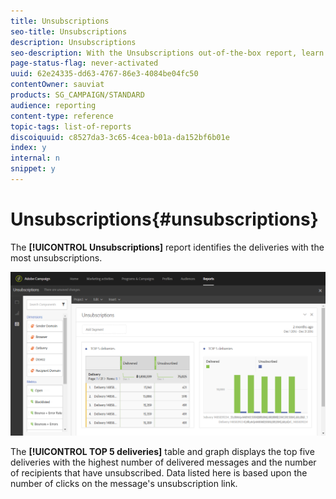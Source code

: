 ```yaml
---
title: Unsubscriptions
seo-title: Unsubscriptions
description: Unsubscriptions
seo-description: With the Unsubscriptions out-of-the-box report, learn how many times customers unsubscribed to your deliveries.
page-status-flag: never-activated
uuid: 62e24335-dd63-4767-86e3-4084be04fc50
contentOwner: sauviat
products: SG_CAMPAIGN/STANDARD
audience: reporting
content-type: reference
topic-tags: list-of-reports
discoiquuid: c8527da3-3c65-4cea-b01a-da152bf6b01e
index: y
internal: n
snippet: y
---
```


# Unsubscriptions{#unsubscriptions}

The **[!UICONTROL Unsubscriptions]** report identifies the deliveries with the most unsubscriptions.

![](assets/delivery_reports_unsub.png)

The **[!UICONTROL TOP 5 deliveries]** table and graph displays the top five deliveries with the highest number of delivered messages and the number of recipients that have unsubscribed. Data listed here is based upon the number of clicks on the message's unsubscription link.
